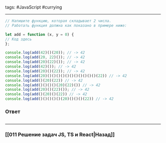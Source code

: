 tags:  #JavaScript #currying 
___

```js
// Напишите функцию, которая складывает 2 числа.
// Работать функция должна как показано в примере ниже:

let add = function (x, y = 0) {
// Код здесь
};

console.log(add(42)()(20)); // -> 42
console.log(add(20, 22)()); // -> 42
console.log(add(20)(22)()); // -> 42
console.log(add(42)()); // -> 42
console.log(add(20)()(22)); // -> 42
console.log(add(20)()()()()()()()()()()()(22)) // -> 42
console.log(add()(20)(22)) // -> 42
console.log(add()()()()(20)(22)()) // -> 42
console.log(add(20)()(22)()); // -> 42
console.log(add()(20)()(22)) // -> 42
console.log(add()()()()()(20)()()()(22)) // -> 42
```

### Ответ
```js

```

___
### [[011 Решение задач JS, TS и React|Назад]]